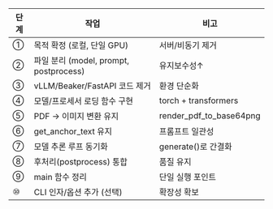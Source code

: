 <table>
<thead>
<tr>
<th>단계</th>
<th>작업</th>
<th>비고</th>
</tr>
</thead>
<tbody><tr>
<td>①</td>
<td>목적 확정 (로컬, 단일 GPU)</td>
<td>서버/비동기 제거</td>
</tr>
<tr>
<td>②</td>
<td>파일 분리 (model, prompt, postprocess)</td>
<td>유지보수성↑</td>
</tr>
<tr>
<td>③</td>
<td>vLLM/Beaker/FastAPI 코드 제거</td>
<td>환경 단순화</td>
</tr>
<tr>
<td>④</td>
<td>모델/프로세서 로딩 함수 구현</td>
<td>torch + transformers</td>
</tr>
<tr>
<td>⑤</td>
<td>PDF → 이미지 변환 유지</td>
<td>render_pdf_to_base64png</td>
</tr>
<tr>
<td>⑥</td>
<td>get_anchor_text 유지</td>
<td>프롬프트 일관성</td>
</tr>
<tr>
<td>⑦</td>
<td>모델 추론 루프 동기화</td>
<td>generate()로 간결화</td>
</tr>
<tr>
<td>⑧</td>
<td>후처리(postprocess) 통합</td>
<td>품질 유지</td>
</tr>
<tr>
<td>⑨</td>
<td>main 함수 정리</td>
<td>단일 실행 포인트</td>
</tr>
<tr>
<td>⑩</td>
<td>CLI 인자/옵션 추가 (선택)</td>
<td>확장성 확보</td>
</tr>
</tbody></table>